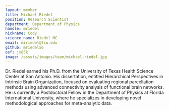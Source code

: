 ```yaml
---
layout: member
title: Michael Riedel
position: Research Scientist
department: Department of Physics
handle: mriedel
nickname: Cody
science_name: Riedel MC
email: miriedel@fiu.edu
github: mriedel56
osf: jx85k
image: /assets/images/team/michael-riedel.jpg
---
```


Dr. Riedel earned his Ph.D. from the University of Texas Health Science Center at San Antonio. His dissertation, entitled Hierarchical Perspectives in Intrinsic Brain Organization, focused on evaluating regional parcellation methods using advanced connectivity analysis of functional brain networks. He is currently a Postdoctoral Fellow in the Department of Physics at Florida International University, where he specializes in developing novel methodological approaches for meta-analytic data.
